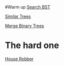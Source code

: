 #Warm up
[Search BST](https://leetcode.com/problems/search-in-a-binary-search-tree/)

[Similar Trees](https://leetcode.com/problems/leaf-similar-trees/)

[Merge Binary Trees](https://leetcode.com/problems/merge-two-binary-trees/)

# The hard one
[House Robber](https://leetcode.com/problems/house-robber-iii/)
